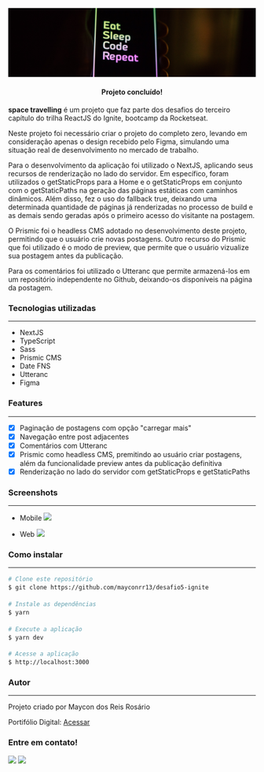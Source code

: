 <img alt="Banner" title="space-travelling" src="./public/Banner.png" />

<h4 align="center">
	Projeto concluído!
</h4>
<p align="left"><strong>space travelling</strong> é um projeto que faz parte dos desafios do terceiro capítulo do trilha ReactJS do Ignite, bootcamp da Rocketseat.</p>
<p>Neste projeto foi necessário criar o projeto do completo zero, levando em consideração apenas o design recebido pelo Figma, simulando uma situação real de desenvolvimento no mercado de trabalho.</p>
<p>Para o desenvolvimento da aplicação foi utilizado o NextJS, aplicando seus recursos de renderização no lado do servidor. Em específico, foram utilizados o getStaticProps para a Home e o getStaticProps em conjunto com o getStaticPaths na geração das páginas estáticas com caminhos dinâmicos. Além disso, fez o uso do fallback true, deixando uma determinada quantidade de páginas já renderizadas no processo de build e as demais sendo geradas após o primeiro acesso do visitante na postagem.</p>
<p>O Prismic foi o headless CMS adotado no desenvolvimento deste projeto, permitindo que o usuário crie novas postagens. Outro recurso do Prismic que foi utilizado é o modo de preview, que permite que o usuário vizualize sua postagem antes da publicação.</p>
<p>Para os comentários foi utilizado o Utteranc que permite armazená-los em um repositório independente no Github, deixando-os disponíveis na página da postagem.</p>

### Tecnologias utilizadas
---

* NextJS
* TypeScript
* Sass
* Prismic CMS
* Date FNS
* Utteranc
* Figma

### Features
---

- [x] Paginação de postagens com opção "carregar mais"
- [x] Navegação entre post adjacentes
- [x] Comentários com Utteranc
- [x] Prismic como headless CMS, premitindo ao usuário criar postagens, além da funcionalidade preview antes da publicação definitiva
- [x] Renderização no lado do servidor com getStaticProps e getStaticPaths

### Screenshots
---
* Mobile
![](/public/spacemobile.gif)


* Web
![](/public/spaceweb.gif)

### Como instalar
---

```bash
# Clone este repositório
$ git clone https://github.com/mayconrr13/desafio5-ignite

# Instale as dependências
$ yarn

# Execute a aplicação
$ yarn dev

# Acesse a aplicação
$ http://localhost:3000
```

### Autor
---

<p>Projeto criado por Maycon dos Reis Rosário</p>
<p>Portifólio Digital: <a href="http://mayconrr.vercel.app">Acessar</a></p>

### Entre em contato!

[<img src="https://img.shields.io/badge/linkedin-%230077B5.svg?&style=for-the-badge&logo=linkedin&logoColor=white" />](https://www.linkedin.com/in/mayconreisrosario/) [<img src="https://img.shields.io/badge/Gmail-D14836?style=for-the-badge&logo=gmail&logoColor=white" />](mailto:mayconrr13@gmail.com)
